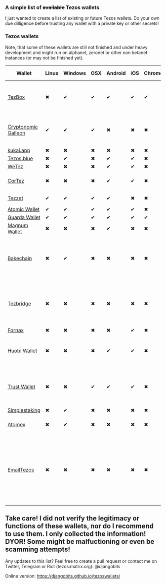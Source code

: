 ### A simple list of ~~available~~ Tezos wallets

I just wanted to create a list of existing or future Tezos wallets. Do your own due dilligence before trusting any wallet with a private key or other secrets!


### Tezos wallets

Note, that some of these wallets are still not finished and under heavy development and might run on alphanet, zeronet or other non betanet instances (or may not be finished yet).


Wallet | Linux | Windows | OSX | Android | iOS | Chrome | Web |Comment|Supports delegation|
------------ | ------------ | ------------- | ------------ |------------ |------------ |------------ |------------ |------------ |------------ |
[TezBox](https://tezbox.github.io/)|✖|✔|✔|✔|✔|✔|✔|Security Audited, developed by TezosTech|✔|
[Cryptonomic Galleon](https://github.com/Cryptonomic/Deployments/wiki/Galleon:-Releases)|✔|✔|✔|✖|✖|✖|✖|Security Audited, developed by Cryptonomic|✔|
[kukai.app](https://kukai.app) |✖|✖|✖|✖|✖|✖|✔||✔|
[Tezos.blue](https://tezos.blue/)|✖|✔|✖|✔|✔|✖|✖||✔|
[WeTez](http://www.wetez.io/)|✖|✖|✖|✔|✔|✖|✖||✔|
[CorTez](https://play.google.com/store/apps/details?id=com.tezcore.cortez)|✖|✖|✖|✔|✔|✖|✖|developed by Nomadic Labs|✖|
[Tezzet](http://tezos.rio/carteira.html)|✔|✔|✔|✔|✖|✖|✖|developed by Tezos.Rio|✖|
[Atomic Wallet](https://atomicwallet.io/)|✔|✔|✔|✔|✔|✖|✖||✖|
[Guarda Wallet](https://guarda.co/)|✔|✔|✔|✔|✔|✔|✔||✖|
[Magnum Wallet](https://magnumwallet.co/)|✖|✖|✖|✔|✖|✖|✔||✖|
[Bakechain](https://bakechain.github.io/)|✖|✔|✖|✖|✖|✖|✖|Baking application, developed by Stephen Andrews from TezTech|-|
[Tezbridge](https://github.com/tezbridge/tezbridge-web) |✖|✖|✖|✖|✖|✖|✔|tool to interact with applications on the Tezos blockchain, developed by catsigma|-|
[Fornax](https://github.com/keefertaylor/Fornax)|✖|✖|✖|✖|✔|✖|✖||✖|
[Huobi Wallet](https://www.huobiwallet.com/)|✖|✖|✖|✔|✔|✖|✖|developed by Huobi, Huobi's official wallet|✖|
[Trust Wallet](https://trustwallet.com/)|✖|✖|✔|✔|✔|✖|✖|developed by Trust Wallet, Binance's official wallet|✖|
[Simplestaking](https://simplestaking.com/)|✖|✔|✖|✖|✖|✖|✔||-|
[Atomex](https://atomex.me/)|✖|✔|✖|✖|✖|✖|✖|Built-in atomic swap exchange|✔|
[EmailTezos](https://emailtezos.com/)|✖|✖|✖|✖|✖|✖|✔|email-based, non-custodial wallet with support for baking, sending tokens over email and FA1.2 tokens|✔|

## Take care! I did not verify the legitimacy or functions of these wallets, nor do I recommend to use them. I only collected the information! DYOR! Some might be malfuctioning or even be scamming attempts!


Any updates to this list? Feel free to create a pull request or contact me on Twitter, Telegram or Riot (tezos:matrix.org): @djangobits

Online version: https://djangobits.github.io/tezoswallets/

